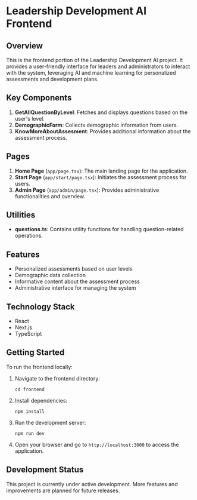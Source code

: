 # Leadership Development AI Frontend

## Overview

This is the frontend portion of the Leadership Development AI project. It provides a user-friendly interface for leaders and administrators to interact with the system, leveraging AI and machine learning for personalized assessments and development plans.

## Key Components

1. **GetAllQuestionByLevel**: Fetches and displays questions based on the user's level.
2. **DemographicForm**: Collects demographic information from users.
3. **KnowMoreAboutAssesment**: Provides additional information about the assessment process.

## Pages

1. **Home Page** (`app/page.tsx`): The main landing page for the application.
2. **Start Page** (`app/start/page.tsx`): Initiates the assessment process for users.
3. **Admin Page** (`app/admin/page.tsx`): Provides administrative functionalities and overview.

## Utilities

- **questions.ts**: Contains utility functions for handling question-related operations.

## Features

- Personalized assessments based on user levels
- Demographic data collection
- Informative content about the assessment process
- Administrative interface for managing the system

## Technology Stack

- React
- Next.js
- TypeScript

## Getting Started

To run the frontend locally:

1. Navigate to the frontend directory:

   ```
   cd frontend
   ```

2. Install dependencies:

   ```
   npm install
   ```

3. Run the development server:

   ```
   npm run dev
   ```

4. Open your browser and go to `http://localhost:3000` to access the application.

## Development Status

This project is currently under active development. More features and improvements are planned for future releases.
